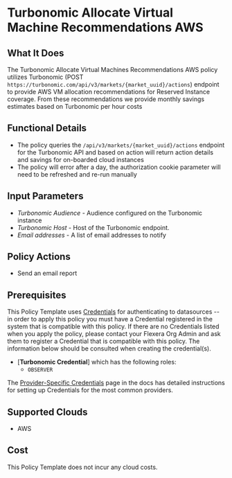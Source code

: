 # Turbonomic Allocate Virtual Machine Recommendations AWS

## What It Does

The Turbonomic Allocate Virtual Machines Recommendations AWS policy utilizes Turbonomic (POST `https://turbonomic.com/api/v3/markets/{market_uuid}/actions`) endpoint to provide AWS VM allocation recommendations for Reserved Instance coverage. From these recommendations we provide monthly savings estimates based on Turbonomic per hour costs

## Functional Details

- The policy queries the `/api/v3/markets/{market_uuid}/actions` endpoint for the Turbonomic API and based on action will return action details and savings for on-boarded cloud instances
- The policy will error after a day, the authorization cookie parameter will need to be refreshed and re-run manually

## Input Parameters

- *Turbonomic Audience* - Audience configured on the Turbonomic instance
- *Turbonomic Host* - Host of the Turbonomic endpoint.
- *Email addresses* - A list of email addresses to notify

## Policy Actions

- Send an email report

## Prerequisites

This Policy Template uses [Credentials](https://docs.flexera.com/flexera/EN/Automation/ManagingCredentialsExternal.htm) for authenticating to datasources -- in order to apply this policy you must have a Credential registered in the system that is compatible with this policy. If there are no Credentials listed when you apply the policy, please contact your Flexera Org Admin and ask them to register a Credential that is compatible with this policy. The information below should be consulted when creating the credential(s).

- [**Turbonomic Credential**] which has the following roles:
  - `OBSERVER`

The [Provider-Specific Credentials](https://docs.flexera.com/flexera/EN/Automation/ProviderCredentials.htm) page in the docs has detailed instructions for setting up Credentials for the most common providers.

## Supported Clouds

- AWS

## Cost

This Policy Template does not incur any cloud costs.
